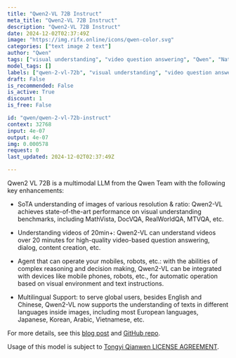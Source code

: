 ```yaml
---
title: "Qwen2-VL 72B Instruct"
meta_title: "Qwen2-VL 72B Instruct"
description: "Qwen2-VL 72B Instruct"
date: 2024-12-02T02:37:49Z
image: "https://img.rifx.online/icons/qwen-color.svg"
categories: ["text image 2 text"]
author: "Qwen"
tags: ["visual understanding", "video question answering", "Qwen", "Natural Language Processing", "multilingual text recognition", "Technology/Web", "mobile robot integration", "Robotics", "Computer Vision", "qwen-2-vl-72b"]
model_tags: []
labels: ["qwen-2-vl-72b", "visual understanding", "video question answering", "multilingual text recognition", "mobile robot integration"]
draft: False
is_recommended: False
is_active: True
discount: 1
is_free: False

id: "qwen/qwen-2-vl-72b-instruct"
context: 32768
input: 4e-07
output: 4e-07
img: 0.000578
request: 0
last_updated: 2024-12-02T02:37:49Z

---
```


Qwen2 VL 72B is a multimodal LLM from the Qwen Team with the following key enhancements:

- SoTA understanding of images of various resolution & ratio: Qwen2-VL achieves state-of-the-art performance on visual understanding benchmarks, including MathVista, DocVQA, RealWorldQA, MTVQA, etc.

- Understanding videos of 20min+: Qwen2-VL can understand videos over 20 minutes for high-quality video-based question answering, dialog, content creation, etc.

- Agent that can operate your mobiles, robots, etc.: with the abilities of complex reasoning and decision making, Qwen2-VL can be integrated with devices like mobile phones, robots, etc., for automatic operation based on visual environment and text instructions.

- Multilingual Support: to serve global users, besides English and Chinese, Qwen2-VL now supports the understanding of texts in different languages inside images, including most European languages, Japanese, Korean, Arabic, Vietnamese, etc.

For more details, see this [blog post](https://qwenlm.github.io/blog/qwen2-vl/) and [GitHub repo](https://github.com/QwenLM/Qwen2-VL).

Usage of this model is subject to [Tongyi Qianwen LICENSE AGREEMENT](https://huggingface.co/Qwen/Qwen1.5-110B-Chat/blob/main/LICENSE).

